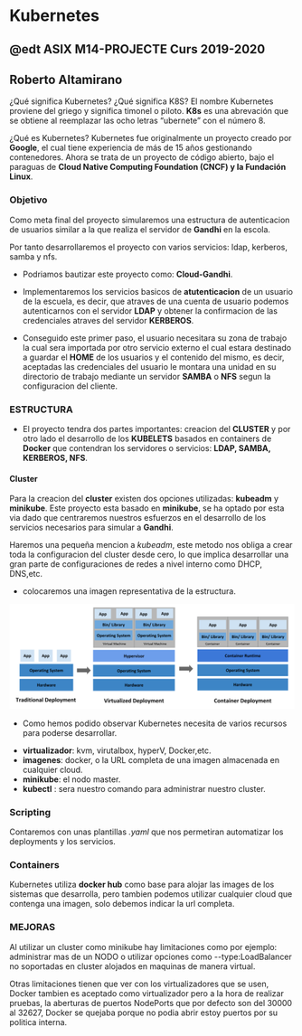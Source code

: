 # Kubernetes
## @edt ASIX M14-PROJECTE Curs 2019-2020
## Roberto Altamirano

¿Qué significa Kubernetes? ¿Qué significa K8S?
El nombre Kubernetes proviene del griego y significa timonel o piloto.
**K8s** es una abrevación que se obtiene al reemplazar las ocho letras “ubernete” con el número 8.

¿Qué es Kubernetes?
Kubernetes fue originalmente un proyecto creado por **Google**, el cual tiene experiencia de más de 15 años gestionando contenedores.
Ahora se trata de un proyecto de código abierto, bajo el paraguas de **Cloud Native Computing Foundation (CNCF) y la Fundación Linux**.

### Objetivo 

Como meta final del proyecto simularemos una estructura de autenticacion de usuarios
similar a la que realiza el servidor de **Gandhi** en la escola.

Por tanto desarrollaremos el proyecto con varios servicios: ldap, kerberos, samba y nfs.

* Podriamos bautizar este proyecto como: **Cloud-Gandhi**.

* Implementaremos los servicios basicos de **atutenticacion** de un usuario de la escuela, es decir,
que atraves de una cuenta de usuario podemos autenticarnos con el servidor **LDAP** y obtener la confirmacion
de las credenciales atraves del servidor **KERBEROS**.

* Conseguido este primer paso, el usuario necesitara su zona de trabajo la cual sera importada por otro servicio
externo el cual estara destinado a guardar el **HOME** de los usuarios y el contenido del mismo, es decir, 
aceptadas las credenciales del usuario le montara  una unidad en su directorio de trabajo mediante un servidor
**SAMBA**  o **NFS** segun la configuracion del cliente.

### ESTRUCTURA 

* El proyecto tendra dos partes importantes: creacion del **CLUSTER** y por otro lado  el desarrollo de los 
**KUBELETS** basados en containers de **Docker** que contendran los servidores o servicios: **LDAP, SAMBA, KERBEROS, NFS**.

#### Cluster
Para la creacion del **cluster** existen dos opciones utilizadas: **kubeadm**  y  **minikube**.
Este proyecto esta basado en **minikube**, se ha optado por esta via dado que centraremos nuestros esfuerzos en el desarrollo de los
servicios necesarios para simular a **Gandhi**.

Haremos una pequeña mencion a *kubeadm*, este metodo nos obliga a crear toda la configuracion del cluster desde cero, lo que implica 
desarrollar una gran parte de configuraciones de redes a nivel interno como DHCP, DNS,etc.

* colocaremos una imagen representativa de la  estructura.

![alt cloud](https://github.com/isx47262285/Project_kubernetes/blob/master/aux/container_evolution.png)


* Como hemos podido observar Kubernetes necesita de varios recursos para poderse desarrollar.
- **virtualizador**: kvm, virutalbox, hyperV, Docker,etc.
- **imagenes**: docker, o la URL completa de una imagen almacenada en cualquier cloud.
- **minikube**: el nodo master.
- **kubectl** : sera nuestro comando para administrar nuestro cluster.

### Scripting 

Contaremos con unas plantillas *.yaml* que nos permetiran automatizar los deployments y los servicios.



### Containers

Kubernetes utiliza **docker hub** como base para alojar las images de los sistemas que desarrolla, pero tambien
podemos utilizar cualquier cloud que contenga una imagen, solo debemos indicar la url completa.

### MEJORAS

Al utilizar un cluster como minikube hay limitaciones como por ejemplo:  administrar mas de un NODO o utilizar
opciones como --type:LoadBalancer no soportadas en cluster alojados en maquinas de manera virtual.

Otras limitaciones tienen que ver con los virtualizadores que se usen, Docker tambien es aceptado como virtualizador
pero a la hora de realizar pruebas, la aberturas de puertos NodePorts que por defecto son del 30000 al 32627, Docker 
se quejaba porque no podia abrir estoy puertos por su politica interna.





